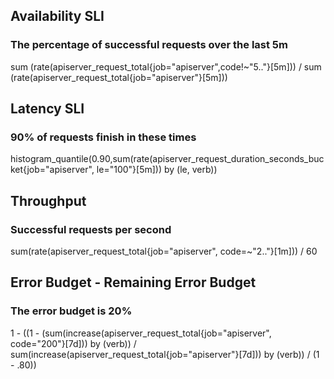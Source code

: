 ## Availability SLI
### The percentage of successful requests over the last 5m
sum (rate(apiserver_request_total{job="apiserver",code!~"5.."}[5m])) / sum (rate(apiserver_request_total{job="apiserver"}[5m]))

## Latency SLI
### 90% of requests finish in these times
histogram_quantile(0.90,sum(rate(apiserver_request_duration_seconds_bucket{job="apiserver", le="100"}[5m])) by (le, verb))

## Throughput
### Successful requests per second
sum(rate(apiserver_request_total{job="apiserver", code=~"2.."}[1m])) / 60

## Error Budget - Remaining Error Budget
### The error budget is 20%
1 - ((1 - (sum(increase(apiserver_request_total{job="apiserver", code="200"}[7d])) by (verb)) / sum(increase(apiserver_request_total{job="apiserver"}[7d])) by (verb)) / (1 - .80))
